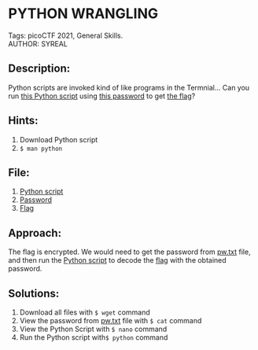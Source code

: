 # PYTHON WRANGLING
Tags: picoCTF 2021, General Skills.  
AUTHOR: SYREAL

## Description:
Python scripts are invoked kind of like programs in the Termnial... Can you run [this Python script](ende.py) using [this password](pw.txt) to get [the flag](flag.txt.en)?

## Hints:
1. Download Python script 
2. `$ man python`

## File:
1. [Python script](ende.py)
2. [Password](pw.txt)
3. [Flag](flag.txt.en)

## Approach:
The flag is encrypted. We would need to get the password from [pw.txt](pw.txt) file, and then run the [Python script](ende.py) to decode the [flag](flag.txt.en) with the obtained password.

## Solutions:
1. Download all files with `$ wget` command
2. View the password from [pw.txt](pw.txt) file with `$ cat` command
3. View the Python Script with `$ nano` command
4. Run the Python script with`$ python` command
